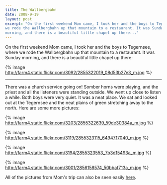 ```yaml
---
title: The Wallbergbahn
date: 2008-9-19
layout: post
excerpt: "On the first weekend Mom came, I took her and the boys to Tegernsee, where
we rode the Wallbergbahn up that mountain to a restaurant. It was Sunday
morning, and there is a beautiful little chapel up there..."
---
```


On the first weekend Mom came, I took her and the boys to Tegernsee, where
we rode the Wallbergbahn up that mountain to a restaurant. It was Sunday
morning, and there is a beautiful little chapel up there:
  
  
{% image http://farm4.static.flickr.com/3092/2855322019_08d53b27e3_m.jpg %}
  
---
  
There was a church service going on! Somber horns were playing, and the
priest and all the listeners were standing outside. We went up close to
listen a while. Both boys were very quiet. It was a neat place. We sat
and looked out at the Tegernsee and the neat plains of green stretching
away to the north. Here are some more pictures:
  
  
{% image http://farm4.static.flickr.com/3203/2855322639_59de30384a_m.jpg %}
  
  
{% image http://farm4.static.flickr.com/3119/2855323115_6494717040_m.jpg %}
  
{% image http://farm4.static.flickr.com/3194/2855323553_7b3d15493a_m.jpg %}
  
{% image http://farm4.static.flickr.com/3001/2856158574_50bbaf713a_m.jpg %}
  
  
All of the pictures from Mom's trip can also be seen easily [here](http://www.flickr.com/photos/ripsawridge/sets/72157607284549121/).

